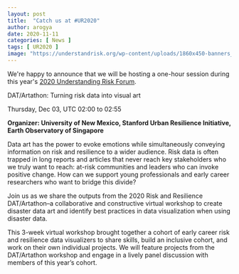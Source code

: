 ```yaml
---
layout: post
title:  "Catch us at #UR2020"
author: arogya
date: 2020-11-11
categories: [ News ]
tags: [ UR2020 ]
image: "https://understandrisk.org/wp-content/uploads/1860x450-banners_1028202014.jpg"
---
```


We're happy to announce that we will be hosting a one-hour session during this year's [2020 Understanding Risk Forum](https://understandrisk.org/event/ur2020_forum/). 

DAT/Artathon: Turning risk data into visual art

Thursday, Dec 03, UTC 02:00 to 02:55

**Organizer: University of New Mexico, Stanford Urban Resilience Initiative, Earth Observatory of Singapore**

Data art has the power to evoke emotions while simultaneously conveying information on risk and resilience to a wider audience. Risk data is often trapped in long reports and articles that never reach key stakeholders who we truly want to reach: at-risk communities and leaders who can invoke positive change. How can we support young professionals and early career researchers who want to bridge this divide?

Join us as we share the outputs from the 2020 Risk and Resilience DAT/Artathon–a collaborative and constructive virtual workshop to create disaster data art and identify best practices in data visualization when using disaster data. 

This 3-week virtual workshop brought together a cohort of early career risk and resilience data visualizers to share skills, build an inclusive cohort, and work on their own individual projects. We will feature projects from the DAT/Artathon workshop and engage in a lively panel discussion with members of this year’s cohort.

